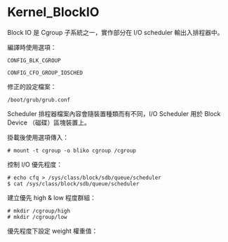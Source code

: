 # Kernel_BlockIO

Block IO 是 Cgroup 子系統之一，實作部分在 I/O scheduler 輸出入排程器中。

編譯時使用選項：

    CONFIG_BLK_CGROUP

    CONFIG_CFO_GROUP_IOSCHED

修正的設定檔案：

    /boot/grub/grub.conf
    
Scheduler 排程器檔案內容會隨裝置種類而有不同，I/O Scheduler 用於 Block Device （磁碟）區塊裝置上。

掛載後使用選項傳入：

    # mount -t cgroup -o bliko cgroup /cgroup
    
控制 I/O 優先程度：

    # echo cfq > /sys/class/block/sdb/queue/scheduler
    $ cat /sys/class/block/sdb/queue/scheduler
    
建立優先 high & low 程度群組：

    # mkdir /cgroup/high
    # mkdir /cgroup/low

優先程度下設定 weight 權重值：
    
